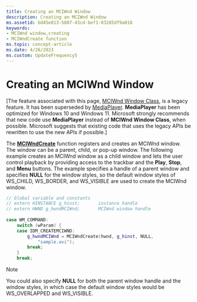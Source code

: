 ```yaml
---
title: Creating an MCIWnd Window
description: Creating an MCIWnd Window
ms.assetid: bd45e813-5807-43cd-bef1-03285df9a018
keywords:
- MCIWnd window,creating
- MCIWndCreate function
ms.topic: concept-article
ms.date: 4/26/2023
ms.custom: UpdateFrequency5
---
```


# Creating an MCIWnd Window

\[The feature associated with this page, [MCIWnd Window Class](/windows/win32/multimedia/mciwnd-window-class), is a legacy feature. It has been superseded by [MediaPlayer](/uwp/api/Windows.Media.Playback.MediaPlayer). **MediaPlayer** has been optimized for Windows 10 and Windows 11. Microsoft strongly recommends that new code use **MediaPlayer** instead of **MCIWnd Window Class**, when possible. Microsoft suggests that existing code that uses the legacy APIs be rewritten to use the new APIs if possible.\]

The [**MCIWndCreate**](/windows/desktop/api/Vfw/nf-vfw-mciwndcreatea) function registers and creates an MCIWnd window. The window can be a parent, child, or pop-up window. The following example creates an MCIWnd window as a child window and lets the user control playback by providing access to the trackbar and the **Play**, **Stop**, and **Menu** buttons. The example specifies a handle of a parent window and specifies **NULL** for the window styles, so the default window styles of WS\_CHILD, WS\_BORDER, and WS\_VISIBLE are used to create the MCIWnd window.


```C++
// Global variable and constants 
// extern HINSTANCE g_hinst;       instance handle 
// extern HWND g_hwndMCIWnd;       MCIWnd window handle 
 
case WM_COMMAND: 
    switch (wParam) { 
    case IDM_CREATEMCIWND: 
        g_hwndMCIWnd = MCIWndCreate(hwnd, g_hinst, NULL, 
            "sample.avi"); 
        break;    
    } 
    break; 
```



> [!Note]  
> You could also specify **NULL** for both the parent window handle and the window styles, in which case the default window styles would be WS\_OVERLAPPED and WS\_VISIBLE.

 

 

 




